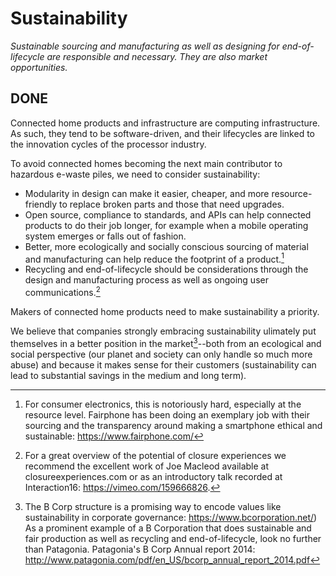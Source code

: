 # Sustainability

_Sustainable sourcing and manufacturing as well as designing for end-of-lifecycle are responsible and necessary. They are also market opportunities._

## DONE

Connected home products and infrastructure are computing infrastructure. As such, they tend to be software-driven, and their lifecycles are linked to the innovation cycles of the processor industry.

To avoid connected homes becoming the next main contributor to hazardous e-waste piles, we need to consider sustainability:

- Modularity in design can make it easier, cheaper, and more resource-friendly to replace broken parts and those that need upgrades.
- Open source, compliance to standards, and APIs can help connected products to do their job longer, for example when a  mobile operating system emerges or falls out of fashion.
- Better, more ecologically and socially conscious sourcing of material and manufacturing can help reduce the footprint of a product.[^1]
- Recycling and end-of-lifecycle should be considerations through the design and manufacturing process as well as ongoing user communications.[^2]

Makers of connected home products need to make sustainability a priority. 

We believe that companies strongly embracing sustainability ulimately put themselves in a better position in the market[^3]--both from an ecological and social perspective (our planet and society can only handle so much more abuse) and because it makes sense for their customers (sustainability can lead to substantial savings in the medium and long term). 

[^1]: For consumer electronics, this is notoriously hard, especially at the resource level. Fairphone has been doing an exemplary job with their sourcing and the transparency around making a smartphone ethical and sustainable: https://www.fairphone.com/
[^2]: For a great overview of the potential of closure experiences we recommend the excellent work of Joe Macleod available at closureexperiences.com or as an introductory talk recorded at Interaction16: https://vimeo.com/159666826.
[^3]: The B Corp structure is a promising way to encode values like sustainability in corporate governance: https://www.bcorporation.net/) As a prominent example of a B Corporation that does sustainable and fair production as well as recycling and end-of-lifecycle, look no further than Patagonia. Patagonia's B Corp Annual report 2014: http://www.patagonia.com/pdf/en_US/bcorp_annual_report_2014.pdf